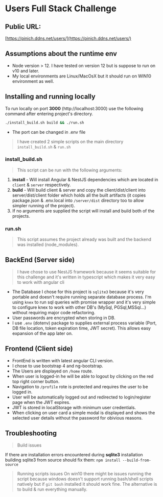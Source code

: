 # Users Full Stack Challenge
## Public URL:
[https://pinich.ddns.net/users/](https://pinich.ddns.net/users/)
## Assumptions about the runtime env
- Node version > 12. I have tested on version 12 but is suppose to run on v10 and later.
- My local environments are Linux/MacOsX but it should run on WIN10 environment as well.

## Installing and running locally
To run locally on port **3000** (http://localhost:3000) use the following command after entering project's directory.
```bash
./install_build.sh build && ./run.sh
```
- The port can be changed in .env file
> I have created 2 simple scripts on the main directory `install_build.sh` & `run.sh`
### install_build.sh
>This script can be run with the following arguments:
1. **install** - Will install Angular & NestJS dependencies which are located in `client` & `server` respectively.
2. **build** - Will build client & server and copy the client/dist/client into server/dist/client folder which holds all the built artifacts (it copies package.json & .env.local into `/server/dist` directory too to allow simpler running of the project).
3. If no arguments are supplied the script will install and build both of the projects.
### run.sh
> This script assumes the project already was built and the backend was installed (node_modules).
## BackEnd (Server side)

> I have chose to use NestJS framework because it seems suitable for this challenge and it's written in typescript which makes it very easy to work with angular cli

- The Database I chose for this project is `sqlite3` because it's very portable and doesn't require running separate database process. I'm using `knex` to run sql queries with promise wrapper and it's very simple to configure knex to work with other DB's (MySql, PGSql,MSSql...) without requiring major code refactoring.
- User passwords are encrypted when storing in DB.
- I use `.env` (dotenv) package to supplies external process variable (Port, DB file location, token expiration time, JWT secret). This allows easy expansion of the app later on.


## Frontend (Client side)
- FrontEnd is written with latest angular CLI version.
- I chose to use bootstrap 4 and ng-bootstrap.
- The Users are displayed on `/home` route.
- When user is logged-in he will be able to logout by clicking on the red top right corner button.
- Navigation to `/profile` rote is protected and requires the user to be logged in.
- User will be automatically logged out and redirected to login/register page when the JWT expires.
- JWT is stored in localStorage with minimum user credentials.
- When clicking on user card a simple modal is displayed and shows the selected user details without the password for obivious reasons.

## Troubleshooting

> Build issues

If there are installation errors encountered during **sqlite3** installation building sqlite3 from source should fix them:
`npm install --build-from-source`

>Running scripts issues
On win10 there might be issues running the script because windows doesn't support running bash/shell scripts natively but if `git bash` installed it should work fine. The alternative is to build & run everything manually.
